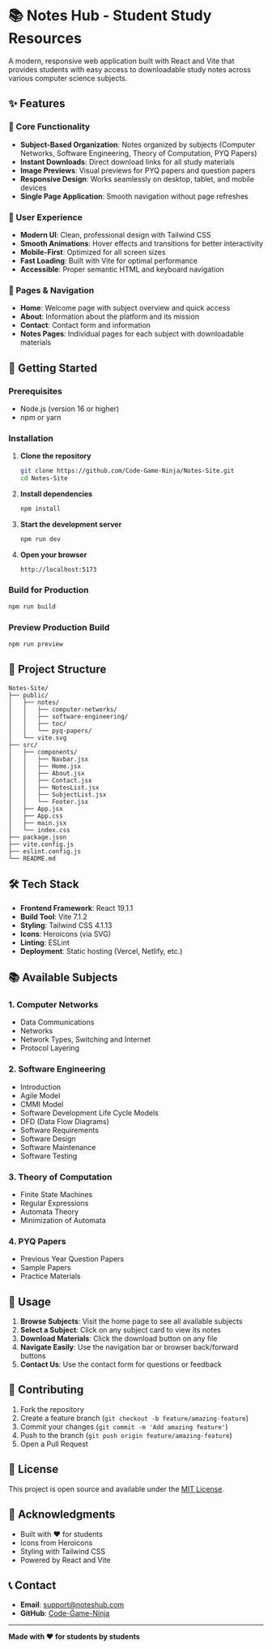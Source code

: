 # 📚 Notes Hub - Student Study Resources

A modern, responsive web application built with React and Vite that provides students with easy access to downloadable study notes across various computer science subjects.

## ✨ Features

### 🎯 Core Functionality
- **Subject-Based Organization**: Notes organized by subjects (Computer Networks, Software Engineering, Theory of Computation, PYQ Papers)
- **Instant Downloads**: Direct download links for all study materials
- **Image Previews**: Visual previews for PYQ papers and question papers
- **Responsive Design**: Works seamlessly on desktop, tablet, and mobile devices
- **Single Page Application**: Smooth navigation without page refreshes

### 🎨 User Experience
- **Modern UI**: Clean, professional design with Tailwind CSS
- **Smooth Animations**: Hover effects and transitions for better interactivity
- **Mobile-First**: Optimized for all screen sizes
- **Fast Loading**: Built with Vite for optimal performance
- **Accessible**: Proper semantic HTML and keyboard navigation

### 📱 Pages & Navigation
- **Home**: Welcome page with subject overview and quick access
- **About**: Information about the platform and its mission
- **Contact**: Contact form and information
- **Notes Pages**: Individual pages for each subject with downloadable materials

## 🚀 Getting Started

### Prerequisites
- Node.js (version 16 or higher)
- npm or yarn

### Installation

1. **Clone the repository**
   ```bash
   git clone https://github.com/Code-Game-Ninja/Notes-Site.git
   cd Notes-Site
   ```

2. **Install dependencies**
   ```bash
   npm install
   ```

3. **Start the development server**
   ```bash
   npm run dev
   ```

4. **Open your browser**
   ```
   http://localhost:5173
   ```

### Build for Production

```bash
npm run build
```

### Preview Production Build

```bash
npm run preview
```

## 📁 Project Structure

```
Notes-Site/
├── public/
│   ├── notes/
│   │   ├── computer-networks/
│   │   ├── software-engineering/
│   │   ├── toc/
│   │   └── pyq-papers/
│   └── vite.svg
├── src/
│   ├── components/
│   │   ├── Navbar.jsx
│   │   ├── Home.jsx
│   │   ├── About.jsx
│   │   ├── Contact.jsx
│   │   ├── NotesList.jsx
│   │   ├── SubjectList.jsx
│   │   └── Footer.jsx
│   ├── App.jsx
│   ├── App.css
│   ├── main.jsx
│   └── index.css
├── package.json
├── vite.config.js
├── eslint.config.js
└── README.md
```

## 🛠️ Tech Stack

- **Frontend Framework**: React 19.1.1
- **Build Tool**: Vite 7.1.2
- **Styling**: Tailwind CSS 4.1.13
- **Icons**: Heroicons (via SVG)
- **Linting**: ESLint
- **Deployment**: Static hosting (Vercel, Netlify, etc.)

## 📚 Available Subjects

### 1. Computer Networks
- Data Communications
- Networks
- Network Types, Switching and Internet
- Protocol Layering

### 2. Software Engineering
- Introduction
- Agile Model
- CMMI Model
- Software Development Life Cycle Models
- DFD (Data Flow Diagrams)
- Software Requirements
- Software Design
- Software Maintenance
- Software Testing

### 3. Theory of Computation
- Finite State Machines
- Regular Expressions
- Automata Theory
- Minimization of Automata

### 4. PYQ Papers
- Previous Year Question Papers
- Sample Papers
- Practice Materials

## 🎯 Usage

1. **Browse Subjects**: Visit the home page to see all available subjects
2. **Select a Subject**: Click on any subject card to view its notes
3. **Download Materials**: Click the download button on any file
4. **Navigate Easily**: Use the navigation bar or browser back/forward buttons
5. **Contact Us**: Use the contact form for questions or feedback

## 🤝 Contributing

1. Fork the repository
2. Create a feature branch (`git checkout -b feature/amazing-feature`)
3. Commit your changes (`git commit -m 'Add amazing feature'`)
4. Push to the branch (`git push origin feature/amazing-feature`)
5. Open a Pull Request

## 📝 License

This project is open source and available under the [MIT License](LICENSE).

## 🙏 Acknowledgments

- Built with ❤️ for students
- Icons from Heroicons
- Styling with Tailwind CSS
- Powered by React and Vite

## 📞 Contact

- **Email**: support@noteshub.com
- **GitHub**: [Code-Game-Ninja](https://github.com/Code-Game-Ninja)

---

**Made with ❤️ for students by students**

